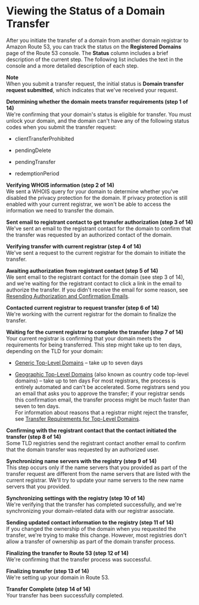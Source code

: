 # Viewing the Status of a Domain Transfer<a name="domain-transfer-to-route-53-status"></a>

After you initiate the transfer of a domain from another domain registrar to Amazon Route 53, you can track the status on the **Registered Domains** page of the Route 53 console\. The **Status** column includes a brief description of the current step\. The following list includes the text in the console and a more detailed description of each step\.

**Note**  
When you submit a transfer request, the initial status is **Domain transfer request submitted**, which indicates that we've received your request\.

**Determining whether the domain meets transfer requirements \(step 1 of 14\)**  
We're confirming that your domain's status is eligible for transfer\. You must unlock your domain, and the domain can't have any of the following status codes when you submit the transfer request:   

+ clientTransferProhibited

+ pendingDelete

+ pendingTransfer

+ redemptionPeriod

**Verifying WHOIS information \(step 2 of 14\)**  
We sent a WHOIS query for your domain to determine whether you've disabled the privacy protection for the domain\. If privacy protection is still enabled with your current registrar, we won't be able to access the information we need to transfer the domain\.

**Sent email to registrant contact to get transfer authorization \(step 3 of 14\)**  
We've sent an email to the registrant contact for the domain to confirm that the transfer was requested by an authorized contact of the domain\.

**Verifying transfer with current registrar \(step 4 of 14\)**  
We've sent a request to the current registrar for the domain to initiate the transfer\.

**Awaiting authorization from registrant contact \(step 5 of 14\)**  
We sent email to the registrant contact for the domain \(see step 3 of 14\), and we're waiting for the registrant contact to click a link in the email to authorize the transfer\. If you didn't receive the email for some reason, see [Resending Authorization and Confirmation Emails](domain-click-email-link.md)\.

**Contacted current registrar to request transfer \(step 6 of 14\)**  
We're working with the current registrar for the domain to finalize the transfer\.

**Waiting for the current registrar to complete the transfer \(step 7 of 14\)**  
Your current registrar is confirming that your domain meets the requirements for being transferred\. This step might take up to ten days, depending on the TLD for your domain:  

+ [Generic Top\-Level Domains](registrar-tld-list.md#registrar-tld-list-generic) – take up to seven days

+ [Geographic Top\-Level Domains](registrar-tld-list.md#registrar-tld-list-geographic) \(also known as country code top\-level domains\) – take up to ten days
For most registrars, the process is entirely automated and can't be accelerated\. Some registrars send you an email that asks you to approve the transfer; if your registrar sends this confirmation email, the transfer process might be much faster than seven to ten days\.  
For information about reasons that a registrar might reject the transfer, see [Transfer Requirements for Top\-Level Domains](domain-transfer-to-route-53.md#domain-transfer-to-route-53-requirements)\.

**Confirming with the registrant contact that the contact initiated the transfer \(step 8 of 14\)**  
Some TLD registries send the registrant contact another email to confirm that the domain transfer was requested by an authorized user\.

**Synchronizing name servers with the registry \(step 9 of 14\)**  
This step occurs only if the name servers that you provided as part of the transfer request are different from the name servers that are listed with the current registrar\. We'll try to update your name servers to the new name servers that you provided\.

**Synchronizing settings with the registry \(step 10 of 14\)**  
We're verifying that the transfer has completed successfully, and we're synchronizing your domain\-related data with our registrar associate\.

**Sending updated contact information to the registry \(step 11 of 14\)**  
If you changed the ownership of the domain when you requested the transfer, we're trying to make this change\. However, most registries don't allow a transfer of ownership as part of the domain transfer process\.

**Finalizing the transfer to Route 53 \(step 12 of 14\)**  
We're confirming that the transfer process was successful\.

**Finalizing transfer \(step 13 of 14\)**  
We're setting up your domain in Route 53\.

**Transfer Complete \(step 14 of 14\)**  
Your transfer has been successfully completed\.